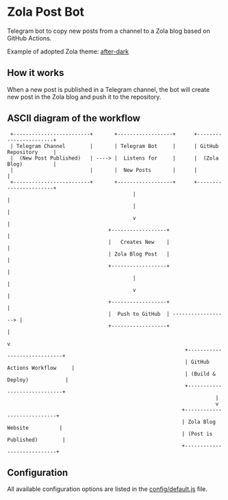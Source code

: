 # Zola Post Bot

Telegram bot to copy new posts from a channel to a Zola blog based on GitHub Actions.

Example of adopted Zola theme: [after-dark](https://github.com/en9inerd/after-dark)

## How it works

When a new post is published in a Telegram channel, the bot will create new post in the Zola blog and push it to the repository.

## ASCII diagram of the workflow

```
 +-------------------------+       +------------------+      +-----------------------+   
 | Telegram Channel        |       | Telegram Bot     |      | GitHub Repository     |
 |  (New Post Published)   | ----> |  Listens for     |      |  (Zola Blog)          |
 |                         |       |  New Posts       |      |                       |
 +-------------------------+       +------------------+      +-----------------------+
                                         |                                |
                                         |                                |
                                         v                                |
                                 +------------------+                     |
                                 |   Creates New    |                     |
                                 | Zola Blog Post   |                     |
                                 +------------------+                     |
                                         |                                |
                                         v                                |
                                 +------------------+                     |
                                 |  Push to GitHub  | ------------------> |
                                 +------------------+                     |
                                                                          v
                                                          +-----------------------------+
                                                          | GitHub Actions Workflow     |
                                                          | (Build & Deploy)            |
                                                          +-----------------------------+
                                                                    |
                                                                    v
                                                         +----------------------------+
                                                         | Zola Blog Website          |
                                                         | (Post is Published)        |
                                                         +----------------------------+
```

## Configuration

All available configuration options are listed in the [config/default.js](config/default.js) file.
